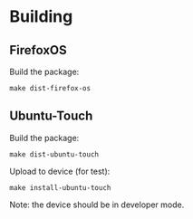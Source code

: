 Building
===

FirefoxOS
---

Build the package:

    make dist-firefox-os

Ubuntu-Touch
---

Build the package:

    make dist-ubuntu-touch

Upload to device (for test):

    make install-ubuntu-touch

Note: the device should be in developer mode.
